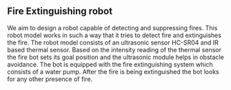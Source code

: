 ## Fire Extinguishing robot
We aim to design a robot capable of detecting and suppressing fires. This robot model works in such a way that it tries to detect fire and extinguishes the fire. The robot model consists of an ultrasonic sensor HC-SR04 and IR based thermal sensor. Based on the intensity reading of the thermal sensor the fire bot sets its goal position and the ultrasonic module helps in obstacle avoidance. The bot is equipped with the fire extinguishing system which consists of a water pump. After the fire is being extinguished the bot looks for any other presence of fire. 
